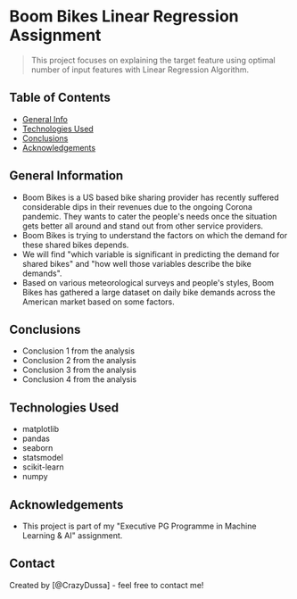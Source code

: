 # Boom Bikes Linear Regression Assignment
> This project focuses on explaining the target feature using optimal number of input features with Linear Regression Algorithm.


## Table of Contents
* [General Info](#general-information)
* [Technologies Used](#technologies-used)
* [Conclusions](#conclusions)
* [Acknowledgements](#acknowledgements)

<!-- You can include any other section that is pertinent to your problem -->

## General Information
- Boom Bikes is a US based bike sharing provider has recently suffered considerable dips in their revenues due to the ongoing Corona pandemic. They wants to cater the people's needs once the situation gets better all around and stand out from other service providers.
- Boom Bikes is trying to understand the factors on which the demand for these shared bikes depends.
- We will find "which variable is significant in predicting the demand for shared bikes" and "how well those variables describe the bike demands".
- Based on various meteorological surveys and people's styles, Boom Bikes has gathered a large dataset on daily bike demands across the American market based on some factors. 

<!-- You don't have to answer all the questions - just the ones relevant to your project. -->

## Conclusions
- Conclusion 1 from the analysis
- Conclusion 2 from the analysis
- Conclusion 3 from the analysis
- Conclusion 4 from the analysis

<!-- You don't have to answer all the questions - just the ones relevant to your project. -->


## Technologies Used
- matplotlib
- pandas
- seaborn
- statsmodel
- scikit-learn
- numpy

<!-- As the libraries versions keep on changing, it is recommended to mention the version of library used in this project -->

## Acknowledgements
- This project is part of my "Executive PG Programme in Machine Learning & AI" assignment.


## Contact
Created by [@CrazyDussa] - feel free to contact me!


<!-- Optional -->
<!-- ## License -->
<!-- This project is open source and available under the [... License](). -->

<!-- You don't have to include all sections - just the one's relevant to your project -->
